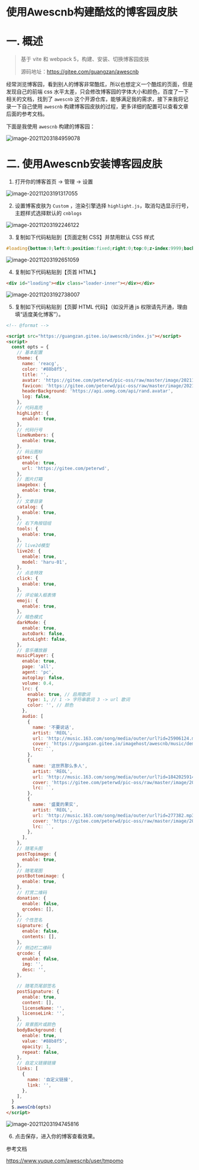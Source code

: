 # 使用Awescnb构建酷炫的博客园皮肤

# 一. 概述

>  基于 vite 和 webpack 5，构建、安装、切换博客园皮肤
>
>  源码地址：https://gitee.com/guangzan/awescnb

经常浏览博客园，看到别人的博客非常酷炫，所以也想定义一个酷炫的页面，但是发现自己的前端 css 水平太差，只会修改博客园的字体大小和颜色，百度了一下相关的文档，找到了 `awescnb` 这个开源仓库，能够满足我的需求，接下来我将记录一下自己使用  `awescnb` 构建博客园皮肤的过程，更多详细的配置可以查看文章后面的参考文档。

下面是我使用  `awescnb` 构建的博客园：

![image-20211203184959078](https://gitee.com/peterwd/pic-oss/raw/master/image/202112031849416.png)

# 二. 使用Awescnb安装博客园皮肤

1. 打开你的博客首页 -> 管理 -> 设置

![image-20211203191317055](https://gitee.com/peterwd/pic-oss/raw/master/image/202112031913199.png)



2. 设置博客皮肤为 `Custom` ，渲染引擎选择 `highlight.js`，取消勾选显示行号，主题样式选择默认的 `cnblogs`

![image-20211203192246122](https://gitee.com/peterwd/pic-oss/raw/master/image/202112031922237.png)



3. 复制如下代码粘贴到【页面定制 CSS】并禁用默认 CSS 样式

```css
#loading{bottom:0;left:0;position:fixed;right:0;top:0;z-index:9999;background-color:#f4f5f5;pointer-events:none;}.loader-inner{will-change:transform;width:40px;height:40px;position:absolute;top:50%;left:50%;margin:-20px 0 0 -20px;background-color:#3742fa;border-radius:50%;animation:scaleout 0.6s infinite ease-in-out forwards;text-indent:-99999px;z-index:999991;}@keyframes scaleout{0%{transform:scale(0);opacity:0;}40%{opacity:1;}100%{transform:scale(1);opacity:0;}}
```
![image-20211203192651059](https://gitee.com/peterwd/pic-oss/raw/master/image/202112031926168.png)

4. 复制如下代码粘贴到【页首 HTML】

```html
<div id="loading"><div class="loader-inner"></div></div>
```

![image-20211203192738007](https://gitee.com/peterwd/pic-oss/raw/master/image/202112031927107.png)



5. 复制如下代码粘贴到【页脚 HTML 代码】（如没开通 js 权限请先开通，理由填“适度美化博客”）。

```html
<!-- @format -->

<script src="https://guangzan.gitee.io/awescnb/index.js"></script>
<script>
  const opts = {
    // 基本配置
    theme: {
      name: 'reacg',
      color: '#88b8f5',
      title: '',
      avatar: 'https://gitee.com/peterwd/pic-oss/raw/master/image/202112031032364.jpeg',
      favicon: 'https://gitee.com/peterwd/pic-oss/raw/master/image/202112031032364.jpeg',
      headerBackground: 'https://api.uomg.com/api/rand.avatar',
      log: false,
    },
    // 代码高亮
    highLight: {
      enable: true,
    },
    // 代码行号
    lineNumbers: {
      enable: true,
    },
    // 码云图标
    gitee: {
      enable: true,
      url: 'https://gitee.com/peterwd',
    },
    // 图片灯箱
    imagebox: {
      enable: true,
    },
    // 文章目录
    catalog: {
      enable: true,
    },
    // 右下角按钮组
    tools: {
      enable: true,
    },
    // live2d模型
    live2d: {
      enable: true,
      model: 'haru-01',
    },
    // 点击特效
    click: {
      enable: true,
    },
    // 评论输入框表情
    emoji: {
      enable: true,
    },
    // 暗色模式
    darkMode: {
      enable: true,
      autoDark: false,
      autoLight: false,
    },
    // 音乐播放器
    musicPlayer: {
      enable: true,
      page: 'all',
      agent: 'pc',
      autoplay: false,
      volume: 0.4,
      lrc: {
        enable: true, // 启用歌词
        type: 1, // 1 -> 字符串歌词 3 -> url 歌词
        color: '', // 颜色
      },
      audio: [
        {
          name: '不要说话',
          artist: 'REOL',
          url: 'http://music.163.com/song/media/outer/url?id=25906124.mp3',
          cover: 'https://guangzan.gitee.io/imagehost/awescnb/music/demo.jpg',
          lrc: ``,
        },
        {
          name: '这世界那么多人',
          artist: 'REOL',
          url: 'http://music.163.com/song/media/outer/url?id=1842025914.mp3',
          cover: 'https://gitee.com/peterwd/pic-oss/raw/master/image/202112031124807.jpeg',
          lrc: ``,
        },
        {
          name: '盛夏的果实',
          artist: 'REOL',
          url: 'http://music.163.com/song/media/outer/url?id=277382.mp3',
          cover: 'https://gitee.com/peterwd/pic-oss/raw/master/image/202112031128356.jpg',
          lrc: ``,
        },
      ],
    },
    // 随笔头图
    postTopimage: {
      enable: true,
    },
    // 随笔尾图
    postBottomimage: {
      enable: true,
    },
    // 打赏二维码
    donation: {
      enable: false,
      qrcodes: [],
    },
    // 个性签名
    signature: {
      enable: false,
      contents: [],
    },
    // 侧边栏二维码
    qrcode: {
      enable: false,
      img: '',
      desc: '',
    },

    // 随笔页尾部签名
    postSignature: {
      enable: true,
      content: [],
      licenseName: '',
      licenseLink: '',
    },
    // 背景图片或颜色
    bodyBackground: {
      enable: true,
      value: '#88b8f5',
      opacity: 1,
      repeat: false,
    },
    // 自定义链接链接
    links: [
      {
        name: '自定义链接',
        link: '',
      },
    ],
  }
  $.awesCnb(opts)
</script>
```

![image-20211203194745816](https://gitee.com/peterwd/pic-oss/raw/master/image/202112031947293.png)

6. 点击保存，进入你的博客查看效果。



参考文档

https://www.yuque.com/awescnb/user/tmpomo

